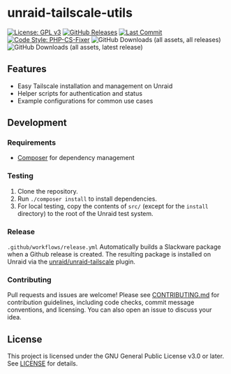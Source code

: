 # unraid-tailscale-utils

[![License: GPL v3](https://img.shields.io/badge/License-GPLv3-blue.svg)](LICENSE)
[![GitHub Releases](https://img.shields.io/github/v/release/unraid/unraid-tailscale-utils)](https://github.com/unraid/unraid-tailscale-utils/releases)
[![Last Commit](https://img.shields.io/github/last-commit/unraid/unraid-tailscale-utils)](https://github.com/unraid/unraid-tailscale-utils/commits/main/)
[![Code Style: PHP-CS-Fixer](https://img.shields.io/badge/code%20style-php--cs--fixer-brightgreen.svg)](https://github.com/FriendsOfPHP/PHP-CS-Fixer)
![GitHub Downloads (all assets, all releases)](https://img.shields.io/github/downloads/unraid/unraid-tailscale-utils/total)
![GitHub Downloads (all assets, latest release)](https://img.shields.io/github/downloads/unraid/unraid-tailscale-utils/latest/total)

## Features
- Easy Tailscale installation and management on Unraid
- Helper scripts for authentication and status
- Example configurations for common use cases

## Development

### Requirements

- [Composer](https://getcomposer.org/) for dependency management

### Testing

1. Clone the repository.
2. Run `./composer install` to install dependencies.
3. For local testing, copy the contents of `src/` (except for the `install` directory) to the root of the Unraid test system.

### Release

`.github/workflows/release.yml` Automatically builds a Slackware package when a Github release is created. The resulting package is installed on Unraid via the [unraid/unraid-tailscale](https://github.com/unraid/unraid-tailscale) plugin.

### Contributing
Pull requests and issues are welcome! Please see [CONTRIBUTING.md](CONTRIBUTING.md) for contribution guidelines, including code checks, commit message conventions, and licensing. You can also open an issue to discuss your idea.

## License
This project is licensed under the GNU General Public License v3.0 or later. See [LICENSE](LICENSE) for details.